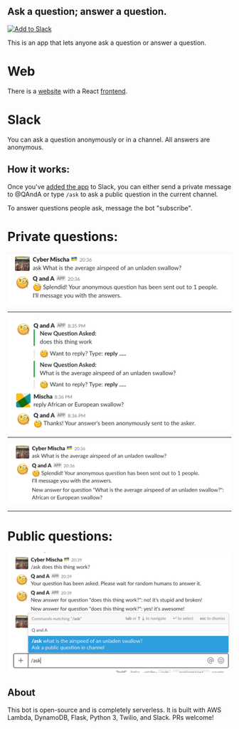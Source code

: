 ## Ask a question; answer a question.

<a href="https://slack.com/oauth/authorize?client_id=303250292951.355565480789&scope=commands,bot,chat:write:bot"><img alt="Add to Slack" height="40" width="139" src="https://platform.slack-edge.com/img/add_to_slack.png" srcset="https://platform.slack-edge.com/img/add_to_slack.png 1x, https://platform.slack-edge.com/img/add_to_slack@2x.png 2x" /></a>

This is an app that lets anyone ask a question or answer a question.

# Web

There is a [website](http://appqanda.com) with a React [frontend](https://github.com/ilovetea/qanda-ui).

# Slack

You can ask a question anonymously or in a channel.
All answers are anonymous.

## How it works:
Once you've [added the app](https://slack.com/oauth/authorize?client_id=303250292951.355565480789&scope=commands,bot,chat:write:bot) to Slack, you can either send a private message to @QAndA or type `/ask` to ask a public question in the current channel.

To answer questions people ask, message the bot "subscribe".


# Private questions:
![ask1](screenshots/a1.png)

---

![answer](screenshots/r1.png)

---

![ask2](screenshots/a2.png)

---


# Public questions:
![in-channel](screenshots/c1.png)



## About
This bot is open-source and is completely serverless.
It is built with AWS Lambda, DynamoDB, Flask, Python 3, Twilio, and Slack. PRs welcome!
